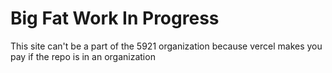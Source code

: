 # Big Fat Work In Progress
This site can't be a part of the 5921 organization because vercel makes you pay if the repo is in an organization